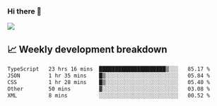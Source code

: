 ### Hi there 👋
<img align="center" src="https://github-readme-stats.vercel.app/api?username=Tumao727&show_icons=true&hide_title=true&theme=dracula" />


## 📈 Weekly development breakdown
<!--START_SECTION:waka-->

```txt
TypeScript   23 hrs 16 mins  █████████████████████▒░░░   85.17 %
JSON         1 hr 35 mins    █▒░░░░░░░░░░░░░░░░░░░░░░░   05.84 %
CSS          1 hr 28 mins    █▒░░░░░░░░░░░░░░░░░░░░░░░   05.40 %
Other        50 mins         ▓░░░░░░░░░░░░░░░░░░░░░░░░   03.08 %
XML          8 mins          ░░░░░░░░░░░░░░░░░░░░░░░░░   00.52 %
```

<!--END_SECTION:waka-->
